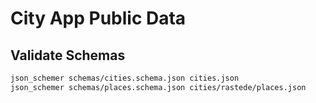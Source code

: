 # City App Public Data

## Validate Schemas

```sh
json_schemer schemas/cities.schema.json cities.json
json_schemer schemas/places.schema.json cities/rastede/places.json
````